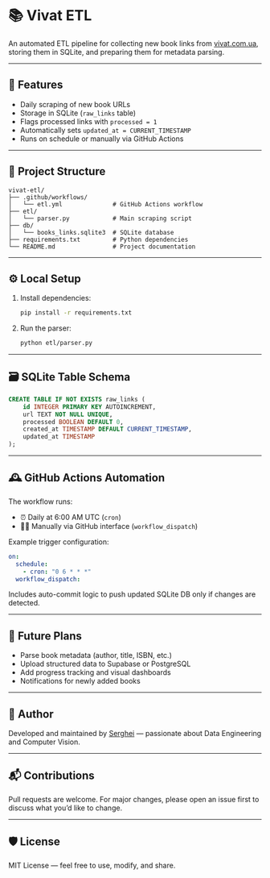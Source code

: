 # 📚 Vivat ETL

An automated ETL pipeline for collecting new book links from [vivat.com.ua](https://vivat.com.ua), storing them in SQLite, and preparing them for metadata parsing.

---

## 🚀 Features

- Daily scraping of new book URLs
- Storage in SQLite (`raw_links` table)
- Flags processed links with `processed = 1`
- Automatically sets `updated_at = CURRENT_TIMESTAMP`
- Runs on schedule or manually via GitHub Actions

---

## 🧱 Project Structure

```
vivat-etl/
├── .github/workflows/
│   └── etl.yml              # GitHub Actions workflow
├── etl/
│   └── parser.py            # Main scraping script
├── db/
│   └── books_links.sqlite3  # SQLite database
├── requirements.txt         # Python dependencies
└── README.md                # Project documentation
```

---

## ⚙️ Local Setup

1. Install dependencies:
   ```bash
   pip install -r requirements.txt
   ```

2. Run the parser:
   ```bash
   python etl/parser.py
   ```

---

## 🗃️ SQLite Table Schema

```sql
CREATE TABLE IF NOT EXISTS raw_links (
    id INTEGER PRIMARY KEY AUTOINCREMENT,
    url TEXT NOT NULL UNIQUE,
    processed BOOLEAN DEFAULT 0,
    created_at TIMESTAMP DEFAULT CURRENT_TIMESTAMP,
    updated_at TIMESTAMP
);
```

---

## 🕰️ GitHub Actions Automation

The workflow runs:

- ⏰ Daily at 6:00 AM UTC (`cron`)
- 🧑‍💻 Manually via GitHub interface (`workflow_dispatch`)

Example trigger configuration:

```yaml
on:
  schedule:
    - cron: "0 6 * * *"
  workflow_dispatch:
```

Includes auto-commit logic to push updated SQLite DB only if changes are detected.

---

## 📌 Future Plans

- Parse book metadata (author, title, ISBN, etc.)
- Upload structured data to Supabase or PostgreSQL
- Add progress tracking and visual dashboards
- Notifications for newly added books

---

## 👤 Author

Developed and maintained by [Serghei](https://github.com/Revo69) — passionate about Data Engineering and Computer Vision.

---

## 📬 Contributions

Pull requests are welcome. For major changes, please open an issue first to discuss what you’d like to change.

---

## 🛡️ License

MIT License — feel free to use, modify, and share.
```
